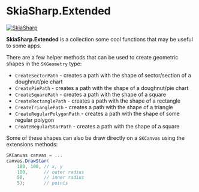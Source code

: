 # SkiaSharp.Extended

[![SkiaSharp](https://img.shields.io/nuget/vpre/SkiaSharp.Extended.svg?maxAge=2592000)](https://www.nuget.org/packages/SkiaSharp.Extended)

**SkiaSharp.Extended** is a collection some cool functions that may be 
useful to some apps.

There are a few helper methods that can be used to create geometric 
shapes in the `SKGeometry` type:

 - `CreateSectorPath` - 
   creates a path with the shape of sector/section of a doughnut/pie 
   chart
 - `CreatePiePath` - 
   creates a path with the shape of a doughnut/pie chart
 - `CreateSquarePath` - 
   creates a path with the shape of a square
 - `CreateRectanglePath` - 
   creates a path with the shape of a rectangle
 - `CreateTrianglePath` - 
   creates a path with the shape of a triangle
 - `CreateRegularPolygonPath` - 
   creates a path with the shape of some regular polygon
 - `CreateRegularStarPath` - 
   creates a path with the shape of a square

Some of these shapes can also be draw directly on a `SKCanvas` 
using the extensions methods:

```csharp
SKCanvas canvas = ...
canvas.DrawStar(
    100, 100, // x, y
    100,      // outer radius
    50,       // inner radius
    5);       // points
```
